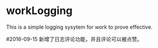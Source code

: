 # workLogging
This is a simple logging sysytem for work to prove effective.

#2016-09-15
  新增了日志评论功能，并且评论可以被点赞。
